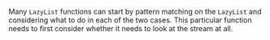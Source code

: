 Many `LazyList` functions can start by pattern matching on the `LazyList` and considering what to do in each of the two cases. This particular function needs to first consider whether it needs to look at the stream at all.